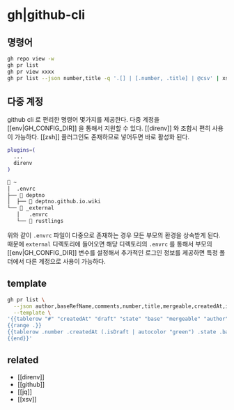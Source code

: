 # gh|github-cli

## 명령어
```sh
gh repo view -w
gh pr list
gh pr view xxxx
gh pr list --json number,title -q '.[] | [.number, .title] | @csv' | xsv table
```

## 다중 계정
github cli 로 편리한 명령어 몇가지를 제공한다.
다중 계정을 [[env|GH_CONFIG_DIR]] 을 통해서 지원할 수 있다.
[[direnv]] 와 조합시 편히 사용이 가능하다.
[[zsh]] 플러그인도 존재하므로 넣어두면 바로 활성화 된다. 
```sh
plugins=(
  ...
  direnv
)

```

```sh
 ~
│  .envrc
├──  deptno
│  ├──  deptno.github.io.wiki
└──  _external
   │   .envrc
   └──  rustlings
```
위와 같이 `.envrc` 파일이 다중으로 존재하는 경우 모든 부모의 환경을 상속받게 된다.
때문에 `external` 디렉토리에 들어오면 해당 디렉토리의 `.envrc` 를 통해서 부모의 [[env|GH_CONFIG_DIR]] 변수를 설정해서
추가적인 로그인 정보를 제공하면 특정 폴더에서 다른 계정으로 사용이 가능하다.

## template
```sh
gh pr list \
  --json author,baseRefName,comments,number,title,mergeable,createdAt,isDraft,state \
  --template \
'{{tablerow "#" "createdAt" "draft" "state" "base" "mergeable" "author" "title"}}
{{range .}}
{{tablerow .number .createdAt (.isDraft | autocolor "green") .state .baseRefName .mergeable .author.login .title}}
{{end}}'
```
## related
- [[direnv]]
- [[github]]
- [[jq]]
- [[xsv]]
